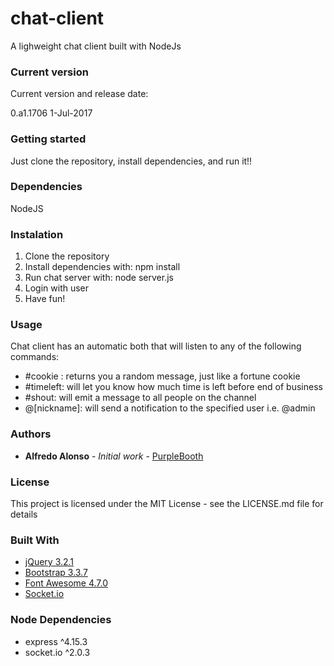 # chat-client

A lighweight chat client built with NodeJs

### Current version

Current version and release date:

0.a1.1706 1-Jul-2017

### Getting started

Just clone the repository, install dependencies, and run it!!

### Dependencies

NodeJS

### Instalation
1) Clone the repository
2) Install dependencies with: npm install
3) Run chat server with: node server.js
4) Login with user
5) Have fun!

### Usage
Chat client has an automatic both that will listen to any of the following commands:

* #cookie : returns you a random message, just like a fortune cookie
* #timeleft: will let you know how much time is left before end of business
* #shout: will emit a message to all people on the channel
* @[nickname]: will send a notification to the specified user
    i.e. @admin

### Authors

* **Alfredo Alonso** - *Initial work* - [PurpleBooth](https://github.com/PurpleBooth)

### License

This project is licensed under the MIT License - see the LICENSE.md file for details

### Built With

* [jQuery 3.2.1](https://nodejs.org/en/)
* [Bootstrap 3.3.7](http://getbootstrap.com/)
* [Font Awesome 4.7.0](http://fontawesome.io/)
* [Socket.io](https://socket.io/)

### Node Dependencies

* express ^4.15.3
* socket.io ^2.0.3